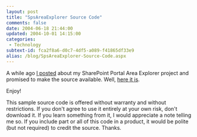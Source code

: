 ```yaml
---
layout: post
title: "SpsAreaExplorer Source Code"
comments: false
date: 2004-06-18 21:44:00
updated: 2004-10-01 14:15:00
categories:
 - Technology
subtext-id: fca2f8a6-d0c7-4df5-a089-f41865df33e9
alias: /blog/SpsAreaExplorer-Source-Code.aspx
---
```



A while ago [I posted](http://www.peterprovost.org/archive/2004/06/07/1348.aspx) about my SharePoint Portal Area Explorer project and promised to make the source available. Well, [here it is](http://www.peterprovost.org/Files/SpsAreaExplorer.zip).

Enjoy!

This sample source code is offered without warranty and without restrictions. If you don't agree to use it entirely at your own risk, don't download it. If you learn something from it, I would appreciate a note telling me so. If you include part or all of this code in a product, it would be polite (but not required) to credit the source. Thanks.

